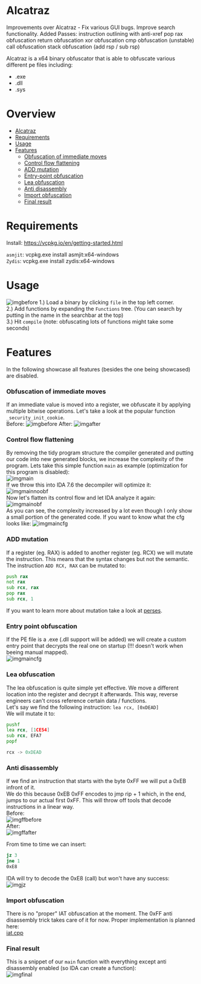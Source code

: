 # Alcatraz

Improvements over Alcatraz - 
Fix various GUI bugs. Improve search functionality.
Added Passes:
instruction outlining with anti-xref
pop rax obfuscation
return obfuscation
xor obfuscation
cmp obfuscation (unstable)
call obfuscation
stack obfuscation (add rsp / sub rsp)


Alcatraz is a x64 binary obfuscator that is able to obfuscate various different pe files including: 
- .exe
- .dll
- .sys

# Overview
- [Alcatraz](#alcatraz)
- [Requirements](#requirements)
- [Usage](#usage)
- [Features](#features)
    + [Obfuscation of immediate moves](#obfuscation-of-immediate-moves)
    + [Control flow flattening](#control-flow-flattening)
    + [ADD mutation](#add-mutation)
    + [Entry-point obfuscation](#entry-point-obfuscation)
    + [Lea obfuscation](#lea-obfuscation)
    + [Anti disassembly](#anti-disassembly)
    + [Import obfuscation](#import-obfuscation)
	+ [Final result](#final-result)
# Requirements
Install: https://vcpkg.io/en/getting-started.html  

`asmjit`: vcpkg.exe install asmjit:x64-windows  
`Zydis`: vcpkg.exe install zydis:x64-windows

# Usage
![imgbefore](images/gui.PNG)
1.) Load a binary by clicking `file` in the top left corner.  
2.) Add functions by expanding the `Functions` tree. (You can search by putting in the name in the searchbar at the top)  
3.) Hit `compile` (note: obfuscating lots of functions might take some seconds)  
# Features
In the following showcase all features (besides the one being showcased) are disabled.
### Obfuscation of immediate moves
If an immediate value is moved into a register, we obfuscate it by applying multiple bitwise operations. Let's take a look at the popular function `_security_init_cookie`.  
Before:
![imgbefore](images/const_before.PNG)
After:
![imgafter](images/const_after.PNG)
### Control flow flattening
By removing the tidy program structure the compiler generated and putting our code into new generated blocks, we increase the complexity of the program. Lets take this simple function `main` as example (optimization for this program is disabled):  
![imgmain](images/flatten_function.PNG)  
If we throw this into IDA 7.6 the decompiler will optimize it:  
![imgmainnoobf](images/flatten_func_noobf.PNG)  
Now let's flatten its control flow and let IDA analyze it again:  
![imgmainobf](images/flatten_func_obf.PNG)  
As you can see, the complexity increased by a lot even though I only show a small portion of the generated code. If you want to know what the cfg looks like:
![imgmaincfg](images/flatten_func_cfg.PNG)  
### ADD mutation
If a register (eg. RAX) is added to another register (eg. RCX) we will mutate the instruction. This means that the syntax changes but not the semantic.
The instruction `ADD RCX, RAX` can be mutated to:  
```asm
push rax
not rax
sub rcx, rax
pop rax
sub rcx, 1
```
If you want to learn more about mutation take a look at [perses](https://github.com/mike1k/perses).
### Entry point obfuscation
If the PE file is a .exe (.dll support will be added) we will create a custom entry point that decrypts the real one on startup (!!! doesn't work when beeing manual mapped).  
![imgmaincfg](images/customentry.PNG)  
### Lea obfuscation
The lea obfuscation is quite simple yet effective. We move a different location into the register and decrypt it afterwards. This way, reverse engineers can't cross reference certain data / functions.  
Let's say we find the following instruction: `lea rcx, [0xDEAD]`  
We will mutate it to:
```asm
pushf
lea rcx, [1CE54]
sub rcx, EFA7
popf

rcx -> 0xDEAD
```
### Anti disassembly
If we find an instruction that starts with the byte 0xFF we will put a 0xEB infront of it.  
We do this because 0xEB 0xFF encodes to jmp rip + 1 which, in the end, jumps to our actual first 0xFF. This will throw off tools that decode instructions in a linear way.  
Before:  
![imgffbefore](images/ffbefore.PNG)  
After:  
![imgffafter](images/ffafter.PNG)  
  
  
From time to time we can insert:  
```asm
jz 3
jne 1
0xE8
```
IDA will try to decode the 0xE8 (call) but won't have any success:  
![imgjz](images/jzobf.PNG)  

### Import obfuscation
There is no "proper" IAT obfuscation at the moment. The 0xFF anti disassembly trick takes care of it for now. Proper implementation is planned here:  
[iat.cpp](Alcatraz/obfuscator/misc/iat.cpp)

### Final result
This is a snippet of our `main` function with everything except anti disassembly enabled (so IDA can create a function):  
![imgfinal](images/final.PNG)  
